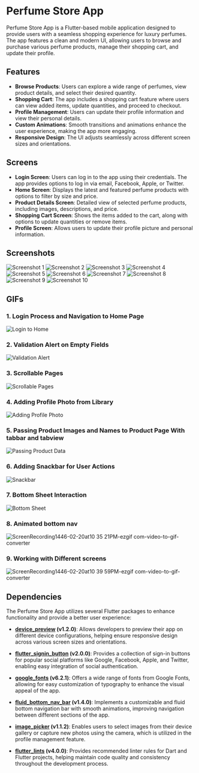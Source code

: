 # Perfume Store App

Perfume Store App is a Flutter-based mobile application designed to provide users with a seamless shopping experience for luxury perfumes. The app features a clean and modern UI, allowing users to browse and purchase various perfume products, manage their shopping cart, and update their profile.

## Features

- **Browse Products**: Users can explore a wide range of perfumes, view product details, and select their desired quantity.
- **Shopping Cart**: The app includes a shopping cart feature where users can view added items, update quantities, and proceed to checkout.
- **Profile Management**: Users can update their profile information and view their personal details.
- **Custom Animations**: Smooth transitions and animations enhance the user experience, making the app more engaging.
- **Responsive Design**: The UI adjusts seamlessly across different screen sizes and orientations.

## Screens

- **Login Screen**: Users can log in to the app using their credentials. The app provides options to log in via email, Facebook, Apple, or Twitter.
- **Home Screen**: Displays the latest and featured perfume products with options to filter by size and price.
- **Product Details Screen**: Detailed view of selected perfume products, including images, descriptions, and price.
- **Shopping Cart Screen**: Shows the items added to the cart, along with options to update quantities or remove items.
- **Profile Screen**: Allows users to update their profile picture and personal information.

## Screenshots

![Screenshot 1](https://github.com/user-attachments/assets/c5d5e7ae-538d-41f2-a408-08176cf5746d)
![Screenshot 2](https://github.com/user-attachments/assets/0c675156-ba0d-41cf-a74f-4642e659a168)
![Screenshot 3](https://github.com/user-attachments/assets/6029ea18-ebe4-40f1-a720-9e69a27f6801)
![Screenshot 4](https://github.com/user-attachments/assets/db2f6c85-715f-4d40-847a-95c5813f79a9)
![Screenshot 5](https://github.com/user-attachments/assets/1dbde30e-3f26-4488-b466-519092fd081e)
![Screenshot 6](https://github.com/user-attachments/assets/0774196d-63bc-4968-b1ec-3501691efcd7)
![Screenshot 7](https://github.com/user-attachments/assets/c8f76381-b307-497d-ad9e-95e24e255f74)
![Screenshot 8](https://github.com/user-attachments/assets/75f55930-869c-4f6b-8746-e5cd0a1428d4)
![Screenshot 9](https://github.com/user-attachments/assets/229f91e5-1db5-4fe2-a8b2-f96519c71331)
![Screenshot 10](https://github.com/user-attachments/assets/14577ede-cdd0-463d-9f84-660cc2990725)

## GIFs

### 1. Login Process and Navigation to Home Page

![Login to Home](https://github.com/user-attachments/assets/79415417-482b-42fa-a317-f9b7c0e9729d)

### 2. Validation Alert on Empty Fields

![Validation Alert](https://github.com/user-attachments/assets/85018ba7-fc3a-43d3-ae57-c3a2f234f19d)

### 3. Scrollable Pages

![Scrollable Pages](https://github.com/user-attachments/assets/e14bdc49-8003-4a56-9ee3-2873e3b40a30)

### 4. Adding Profile Photo from Library

![Adding Profile Photo](https://github.com/user-attachments/assets/2924784d-2e87-4fb8-a283-461aa8e3c5b5)

### 5. Passing Product Images and Names to Product Page With tabbar and tabview

![Passing Product Data](https://github.com/user-attachments/assets/f8cffa98-68ab-46a9-aea2-5c6740797c4a)

### 6. Adding Snackbar for User Actions

![Snackbar](https://github.com/user-attachments/assets/7886a975-d88f-4df4-9885-bc7e932ee6e8)

### 7. Bottom Sheet Interaction

![Bottom Sheet](https://github.com/user-attachments/assets/32403602-3b9a-44e9-bba9-f59ac68ebe7e)

### 8. Animated bottom nav


![ScreenRecording1446-02-20at10 35 21PM-ezgif com-video-to-gif-converter](https://github.com/user-attachments/assets/8b15b878-45b8-42de-b6de-1468ed93dae9)



### 9. Working with Different screens


![ScreenRecording1446-02-20at10 39 59PM-ezgif com-video-to-gif-converter](https://github.com/user-attachments/assets/67eea2bc-ed81-497c-9561-1cfe968601b8)



## Dependencies

The Perfume Store App utilizes several Flutter packages to enhance functionality and provide a better user experience:

- **[device_preview](https://pub.dev/packages/device_preview) (v1.2.0)**: Allows developers to preview their app on different device configurations, helping ensure responsive design across various screen sizes and orientations.
  
- **[flutter_signin_button](https://pub.dev/packages/flutter_signin_button) (v2.0.0)**: Provides a collection of sign-in buttons for popular social platforms like Google, Facebook, Apple, and Twitter, enabling easy integration of social authentication.
  
- **[google_fonts](https://pub.dev/packages/google_fonts) (v6.2.1)**: Offers a wide range of fonts from Google Fonts, allowing for easy customization of typography to enhance the visual appeal of the app.
  
- **[fluid_bottom_nav_bar](https://pub.dev/packages/fluid_bottom_nav_bar) (v1.4.0)**: Implements a customizable and fluid bottom navigation bar with smooth animations, improving navigation between different sections of the app.
  
- **[image_picker](https://pub.dev/packages/image_picker) (v1.1.2)**: Enables users to select images from their device gallery or capture new photos using the camera, which is utilized in the profile management feature.
  
- **[flutter_lints](https://pub.dev/packages/flutter_lints) (v4.0.0)**: Provides recommended linter rules for Dart and Flutter projects, helping maintain code quality and consistency throughout the development process.
